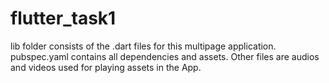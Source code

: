 # flutter_task1
lib folder consists of the .dart files for this multipage application.
pubspec.yaml contains all dependencies and assets.
Other files are audios and videos used for playing assets in the App.
